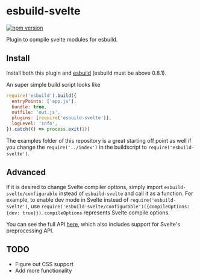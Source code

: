 # esbuild-svelte

[![npm version](https://badge.fury.io/js/esbuild-svelte.svg)](https://badge.fury.io/js/esbuild-svelte)

Plugin to compile svelte modules for esbuild.

## Install

Install both this plugin and [esbuild](https://github.com/evanw/esbuild) (esbuild must be above 0.8.1). 

An super simple build script looks like
```javascript
require('esbuild').build({
  entryPoints: ['app.js'],
  bundle: true,
  outfile: 'out.js',
  plugins: [require('esbuild-svelte')],
  logLevel: 'info',
}).catch(() => process.exit(1))
```

The examples folder of this repository is a great starting off point as well if you change the `require('../index')` in the buildscript to `require('esbuild-svelte')`.

## Advanced

If it is desired to change Svelte compiler options, simply import `esbuild-svelte/configurable` instead of `esbuild-svelte` and call it as a function. For example, to enable dev mode in Svelte instead of `require('esbuild-svelte')`, use `require('esbuild-svelte/configurable')({compileOptions: {dev: true}})`. `compileOptions` represents Svelte compile options.

You can see the full API [here](https://github.com/EMH333/esbuild-svelte/blob/main/configurable/index.d.ts), which also includes support for Svelte's preprocessing API.

## TODO
- Figure out CSS support
- Add more functionality
